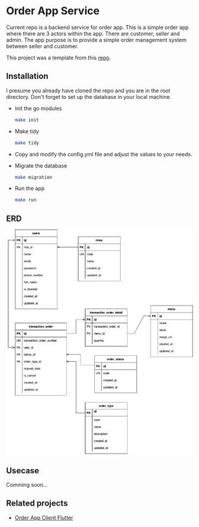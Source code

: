 # Order App Service

Current repo is a backend service for order app. This is a simple order app where there are 3 actors within the app. There are customer, seller and admin. The app purpose is to provide a simple order management system between seller and customer. 

This project was a template from this [repo](https://github.com/evrone/go-clean-template).

## Installation

I presume you already have cloned the repo and you are in the root directory. Don't forget to set up the database in your local machine.

- Init the go modules

    ```bash
    make init 
    ```

- Make tidy 
    
    ```bash
    make tidy
    ```

- Copy and modify the config.yml file and adjust the values to your needs.

- Migrate the database
    ```bash
    make migration
    ```

- Run the app
    ```bash
    make run
    ```

## ERD

![ERD](./images/erd.png)

## Usecase

Comming soon...

## Related projects

- [Order App Client Flutter](https://github.com/glovenkevin/order-app-client)